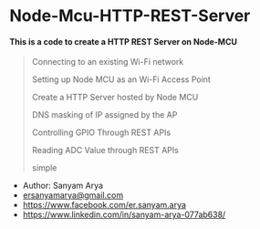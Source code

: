 # Node-Mcu-HTTP-REST-Server
#### This is a code to create a HTTP REST Server on Node-MCU

>Connecting to an existing Wi-Fi network
 >
 >Setting up Node MCU as an Wi-Fi Access Point
 >
 >Create a HTTP Server hosted by Node MCU
 >
 >DNS masking of IP assigned by the AP
 >
 >Controlling GPIO Through REST APIs
 >
 >Reading ADC Value through REST APIs
 >
 >simple

* Author: Sanyam Arya
* ersanyamarya@gmail.com
* https://www.facebook.com/er.sanyam.arya
* https://www.linkedin.com/in/sanyam-arya-077ab638/
